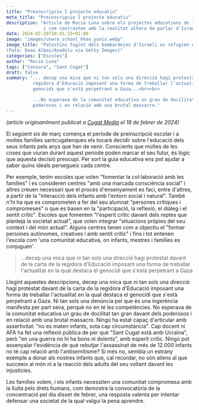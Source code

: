 ```yaml
---
title: "Preinscripcio I projecte educatiu"
meta_title: "Preinscripcio I projecte educatiu"
description: "Article de Rocio Luna sobre els projectes educations de les escoles de Sant Cugat,
              i com contrasten amb la realitat alhora de parlar d'Israel i Palestina"
date: 2024-02-28T10:41:33+01:00
image: "images/unwra_school_khan_yunis.webp"
image_title: "Palestins fugint dels bombardejos d'Israeli es refugien en una escola de l'UNRWA a Khan Yunis, Gaza, el 14 d'octubre de 2023.
(Foto: Doaa Albaz/Anadolu via Getty Images)"
categories: ["Escoles"]
author: "Rocio Luna"
tags: ["Censura", "Sant Cugat"]
draft: false
summary: "... decep una mica que ni tan sols una direcció hagi protestat davant de la carta de la
          regidora d'Educació imposant una forma de treballar l'actualitat en la qual destaca el
          genocidi que s'està perpetrant a Gaza...<br><br>

          ...No esperava de la comunitat educativa un grau de docilitat tan gran davant dels
          poderosos i en relació amb una brutal massacre."
---
```


*(article originamlment publicat a [Cugat Media](https://www.cugat.cat/diari/opinio/166337/preinscripcio-escolar-i-projecte-educatiu) el 18 de febrer de 2024)*

El següent sis de març comença el període de preinscripció escolar i a moltes famílies santcugatenques els tocarà decidir sobre l'educació dels seus infants pels anys que han de venir. Conscients que moltes de les coses que viuran durant aquest període poden marcar el seu futur, és lògic que aquesta decisió preocupi. Per sort la guia educativa ens pot ajudar a saber quins ideals persegueix cada centre.

Per exemple, tenim escoles que volen "fomentar la col·laboració amb les famílies" i es consideren centres "amb una marcada consciència social" i altres creuen necessari que el procés d'ensenyament es faci, entre d'altres, a partir de la "interacció dels infants amb l'entorn social i natural". També n'hi ha que es comprometen a fer del seu alumnat "persones crítiques i compromeses" o que es basen en la "participació, la reflexió, el diàleg i el sentit crític". Escoles que fomenten "l'esperit crític davant dels reptes que planteja la societat actual", que volen integrar "situacions pròpies del seu context i del món actual". Alguns centres tenen com a objectiu el "formar persones autònomes, creatives i amb sentit crític" i fins i tot entenen l'escola com 'una comunitat educativa, on infants, mestres i famílies es conjuguen'.

> ...decep una mica que ni tan sols una direcció hagi protestat davant de la carta de la regidora d'Educació imposant una forma de treballar l'actualitat en la qual destaca el genocidi que s'està perpetrant a Gaza

Llegint aquestes descripcions, decep una mica que ni tan sols una direcció hagi protestat davant de la carta de la regidora d'Educació imposant una forma de treballar l'actualitat en la qual destaca el genocidi que s'està perpetrant a Gaza. Ni tan sols una denúncia pel que és una ingerència manifesta per part seva, perquè no en té les competències. No esperava de la comunitat educativa un grau de docilitat tan gran davant dels poderosos i en relació amb una brutal massacre. Ningú ha estat capaç d'articular amb assertivitat: "no es maten infants, sota cap circumstància". Cap docent ni AFA ha fet una reflexió pública de per què "Sant Cugat està amb Ucraïna", però "en una guerra no hi ha bons ni dolents", amb esperit crític. Ningú pot assenyalar l'evidència de què rebutjar l'assassinat de més de 12.000 infants no té cap relació amb l'antisemitisme? Si més no, sembla un estrany exemple a donar als nostres infants que, cal recordar, no són aliens al que succeeix al món ni a la reacció dels adults del seu voltant davant les injustícies.

Les famílies volem, i els infants necessiten una comunitat compromesa amb la lluita pels drets humans, com demostra la convocatòria de la concentració pel dia disset de febrer, una resposta valenta per intentar defensar una societat de la qual valgui la pena aprendre.

